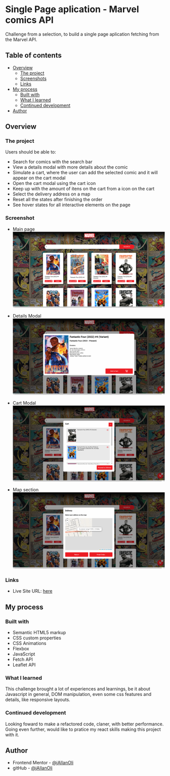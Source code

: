 # Single Page aplication - Marvel comics API
Challenge from a selection, to build a single page aplication fetching from the Marvel API.

## Table of contents

- [Overview](#overview)
  - [The project](#the-project)
  - [Screenshots](#screenshots)
  - [Links](#links)
- [My process](#my-process)
  - [Built with](#built-with)
  - [What I learned](#what-i-learned)
  - [Continued development](#continued-development)
- [Author](#author)

## Overview

### The project

Users should be able to:

- Search for comics with the search bar
- View a details modal with more details about the comic
- Simulate a cart, where the user can add the selected comic and it will appear on the cart modal
- Open the cart modal using the cart icon
- Keep up with the amount of itens on the cart from a icon on the cart
- Select the delivery address on a map
- Reset all the states after finishing the order
- See hover states for all interactive elements on the page

### Screenshot
- Main page
![](./assets/screenshot-main.png)

- Details Modal
![](./assets/screenshot-details-modal.png)

- Cart Modal
![](./assets/screenshot-cart.png)

- Map section
![](./assets/screenshot-map.png)

### Links

- Live Site URL: [here](https://jallanoli.github.io/faq-accordion-card-main/)

## My process

### Built with

- Semantic HTML5 markup
- CSS custom properties
- CSS Animations
- Flexbox
- JavaScript
- Fetch API
- Leaflet API

### What I learned

This challenge brought a lot of experiences and learnings, be it about Javascript in general, DOM manipulation, even some css features and details, like responsive layouts. 

### Continued development

Looking foward to make a refactored code, claner, with better performance. Going even further, would like to pratice my react skills making this project with it.

## Author

- Frontend Mentor - [@jAllanOli](https://www.frontendmentor.io/profile/jAllanOli)
- gitHub - [@jAllanOli](https://github.com/jAllanOli)
